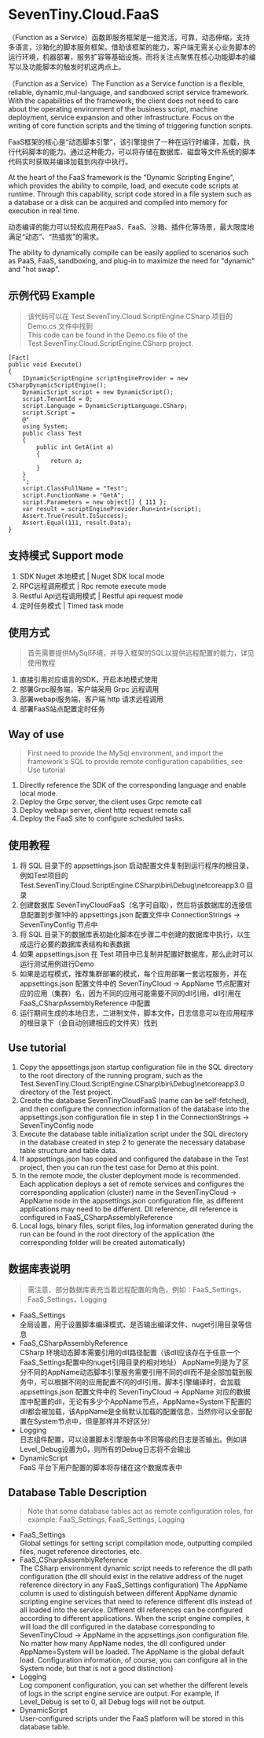# SevenTiny.Cloud.FaaS
（Function as a Service）函数即服务框架是一组灵活，可靠，动态伸缩，支持多语言，沙箱化的脚本服务框架。借助该框架的能力，客户端无需关心业务脚本的运行环境，机器部署，服务扩容等基础设施。而将关注点聚焦在核心功能脚本的编写以及功能脚本的触发时机这两点上。

（Function as a Service）The Function as a Service function is a flexible, reliable, dynamic,mul-language, and sandboxed script service framework. With the capabilities of the framework, the client does not need to care about the operating environment of the business script, machine deployment, service expansion and other infrastructure. Focus on the writing of core function scripts and the timing of triggering function scripts.

FaaS框架的核心是“动态脚本引擎”，该引擎提供了一种在运行时编译，加载，执行代码脚本的能力。通过这种能力，可以将存储在数据库、磁盘等文件系统的脚本代码实时获取并编译加载到内存中执行。

At the heart of the FaaS framework is the "Dynamic Scripting Engine", which provides the ability to compile, load, and execute code scripts at runtime. Through this capability, script code stored in a file system such as a database or a disk can be acquired and compiled into memory for execution in real time.

动态编译的能力可以轻松应用在PaaS、FaaS、沙箱、插件化等场景，最大限度地满足“动态”、“热插拔”的需求。

The ability to dynamically compile can be easily applied to scenarios such as PaaS, FaaS, sandboxing, and plug-in to maximize the need for "dynamic" and "hot swap".

## 示例代码 Example
> 该代码可以在 Test.SevenTiny.Cloud.ScriptEngine.CSharp 项目的 Demo.cs 文件中找到  
> This code can be found in the Demo.cs file of the Test.SevenTiny.Cloud.ScriptEngine.CSharp project.

```CSharp
[Fact]
public void Execute()
{
    IDynamicScriptEngine scriptEngineProvider = new CSharpDynamicScriptEngine();
    DynamicScript script = new DynamicScript();
    script.TenantId = 0;
    script.Language = DynamicScriptLanguage.CSharp;
    script.Script =
    @"
    using System;
    public class Test
    {
        public int GetA(int a)
        {
            return a;
        }
    }
    ";
    script.ClassFullName = "Test";
    script.FunctionName = "GetA";
    script.Parameters = new object[] { 111 };
    var result = scriptEngineProvider.Run<int>(script);
    Assert.True(result.IsSuccess);
    Assert.Equal(111, result.Data);
}
```

## 支持模式 Support mode
1. SDK Nuget 本地模式 | Nuget SDK local mode
2. RPC远程调用模式 | Rpc remote execute mode
3. Restful Api远程调用模式 | Restful api request mode
4. 定时任务模式 | Timed task mode

## 使用方式
> 首先需要提供MySql环境，并导入框架的SQL以提供远程配置的能力，详见使用教程
1. 直接引用对应语言的SDK，开启本地模式使用
2. 部署Grpc服务端，客户端采用 Grpc 远程调用
3. 部署webapi服务端，客户端 http 请求远程调用
4. 部署FaaS站点配置定时任务

## Way of use
> First need to provide the MySql environment, and import the framework's SQL to provide remote configuration capabilities, see Use tutorial
1. Directly reference the SDK of the corresponding language and enable local mode.
2. Deploy the Grpc server, the client uses Grpc remote call
3. Deploy webapi server, client http request remote call
4. Deploy the FaaS site to configure scheduled tasks.

## 使用教程
1. 将 SQL 目录下的 appsettings.json 启动配置文件复制到运行程序的根目录，例如Test项目的 Test.SevenTiny.Cloud.ScriptEngine.CSharp\bin\Debug\netcoreapp3.0 目录
2. 创建数据库 SevenTinyCloudFaaS（名字可自取），然后将该数据库的连接信息配置到步骤1中的 appsettings.json 配置文件中 ConnectionStrings -> SevenTinyConfig 节点中
3. 将 SQL 目录下的数据库表初始化脚本在步骤二中创建的数据库中执行，以生成运行必要的数据库表结构和表数据
4. 如果 appsettings.json 在 Test 项目中已复制并配置好数据库，那么此时可以运行测试用例进行Demo
5. 如果是远程模式，推荐集群部署的模式，每个应用部署一套远程服务，并在 appsettings.json 配置文件中的 SevenTinyCloud -> AppName 节点配置对应的应用（集群）名，因为不同的应用可能需要不同的dll引用，dll引用在 FaaS_CSharpAssemblyReference 中配置
6. 运行期间生成的本地日志，二进制文件，脚本文件，日志信息可以在应用程序的根目录下（会自动创建相应的文件夹）找到

## Use tutorial
1. Copy the appsettings.json startup configuration file in the SQL directory to the root directory of the running program, such as the Test.SevenTiny.Cloud.ScriptEngine.CSharp\bin\Debug\netcoreapp3.0 directory of the Test project.
2. Create the database SevenTinyCloudFaaS (name can be self-fetched), and then configure the connection information of the database into the appsettings.json configuration file in step 1 in the ConnectionStrings -> SevenTinyConfig node
3. Execute the database table initialization script under the SQL directory in the database created in step 2 to generate the necessary database table structure and table data.
4. If appsettings.json has copied and configured the database in the Test project, then you can run the test case for Demo at this point.
5. In the remote mode, the cluster deployment mode is recommended. Each application deploys a set of remote services and configures the corresponding application (cluster) name in the SevenTinyCloud -> AppName node in the appsettings.json configuration file, as different applications may need to be different. Dll reference, dll reference is configured in FaaS_CSharpAssemblyReference
6. Local logs, binary files, script files, log information generated during the run can be found in the root directory of the application (the corresponding folder will be created automatically)

## 数据库表说明
> 需注意，部分数据库表充当着远程配置的角色，例如：FaaS_Settings，FaaS_Settings，Logging
- FaaS_Settings  
全局设置，用于设置脚本编译模式、是否输出编译文件、nuget引用目录等信息
- FaaS_CSharpAssemblyReference  
CSharp 环境动态脚本需要引用的dll路径配置（该dll应该存在于任意一个FaaS_Settings配置中的nuget引用目录的相对地址）
AppName列是为了区分不同的AppName动态脚本引擎服务需要引用不同的dll而不是全部加载到服务中，可以根据不同的应用配置不同的dll引用。脚本引擎编译时，会加载appsettings.json 配置文件中的 SevenTinyCloud -> AppName 对应的数据库中配置的dll，无论有多少个AppName节点，AppName=System下配置的dll都会被加载，该AppName是全局默认加载的配置信息，当然你可以全部配置在System节点中，但是那样并不好区分）
- Logging  
日志组件配置，可以设置脚本引擎服务中不同等级的日志是否输出。例如讲Level_Debug设置为0，则所有的Debug日志将不会输出
- DynamicScript  
FaaS 平台下用户配置的脚本将存储在这个数据库表中

## Database Table Description
> Note that some database tables act as remote configuration roles, for example: FaaS_Settings, FaaS_Settings, Logging
- FaaS_Settings  
Global settings for setting script compilation mode, outputting compiled files, nuget reference directories, etc.
- FaaS_CSharpAssemblyReference  
The CSharp environment dynamic script needs to reference the dll path configuration (the dll should exist in the relative address of the nuget reference directory in any FaaS_Settings configuration)
The AppName column is used to distinguish between different AppName dynamic scripting engine services that need to reference different dlls instead of all loaded into the service. Different dll references can be configured according to different applications. When the script engine compiles, it will load the dll configured in the database corresponding to SevenTinyCloud -> AppName in the appsettings.json configuration file. No matter how many AppName nodes, the dll configured under AppName=System will be loaded. The AppName is the global default load. Configuration information, of course, you can configure all in the System node, but that is not a good distinction)
- Logging  
Log component configuration, you can set whether the different levels of logs in the script engine service are output. For example, if Level_Debug is set to 0, all Debug logs will not be output.
- DynamicScript  
User-configured scripts under the FaaS platform will be stored in this database table.
